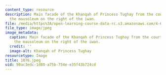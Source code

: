 ```yaml
---
content_type: resource
description: Main facade of the Khanqah of Princess Tughay from the courtyard showing
  the mausoleum on the right of the iwan.
file: /media/https%3A/open-learning-course-data-rc.s3.amazonaws.com/4-615-the-architecture-of-cairo-spring-2002/90ac3edc1d80a75b754ee35f43b724cd_1076.jpeg
file_type: image/jpeg
image_metadata:
  caption: Main facade of the Khanqah of Princess Tughay from the courtyard showing
    the mausoleum on the right of the iwan.
  credit: ''
  image-alt: Khanqah of Princess Tughay
resourcetype: Image
title: 1076.jpeg
uid: 90ac3edc-1d80-a75b-754e-e35f43b724cd
---
```

